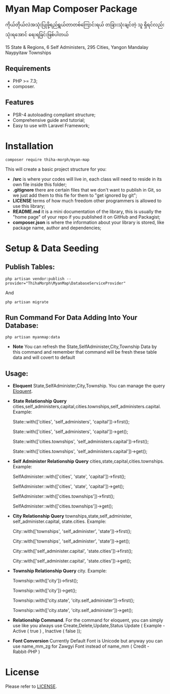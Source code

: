 Myan Map Composer Package
============

ကိုယ်တိုယ်လဲအသုံးပြုဖို့ရည်ရွယ်တာတစ်ကြောင်းရယ် တခြားသုံးချင်တဲ့ သူ ရှိရင်လည်း သုံးရအောင် ရေးရခြင်းဖြစ်ပါတယ်

15 State & Regions,
6 Self Administers,
295 Cities,
Yangon Mandalay Naypyitaw Townships

Requirements
------------

* PHP >= 7.3;
* composer.

Features
--------

* PSR-4 autoloading compliant structure;
* Comprehensive guide and tutorial;
* Easy to use with Laravel Framework;

Installation
============

    composer require thiha-morph/myan-map
    
This will create a basic project structure for you:

* **/src** is where your codes will live in, each class will need to reside in its own file inside this folder;
* **.gitignore** there are certain files that we don't want to publish in Git, so we just add them to this fle for them to "get ignored by git";
* **LICENSE** terms of how much freedom other programmers is allowed to use this library;
* **README.md** it is a mini documentation of the library, this is usually the "home page" of your repo if you published it on GitHub and Packagist;
* **composer.json** is where the information about your library is stored, like package name, author and dependencies;

Setup & Data Seeding
============

Publish Tables:
--------

    php artisan vendor:publish --provider="ThihaMorph\MyanMap\DatabaseServiceProvider"
 
And

    php artisan migrate
    
Run Command For Data Adding Into Your Database:
------------------

    php artisan myanmap:data

* **Note** You can refresh the State,SelfAdminister,City,Township Data by this command and remember that command will be fresh these table data and will covert to default

Usage:
------------------

* **Eloquent** State,SelfAdminister,City,Township. You can manage the query [Eloquent](https://laravel.com/docs/10.x/eloquent).

* **State Relationship Query** cities,self_administers,capital,cities.townships,self_administers.capital. Example:

    State::with(['cities', 'self_administers', 'capital'])->first();

    State::with(['cities', 'self_administers', 'capital'])->get();

    State::with(['cities.townships', 'self_administers.capital'])->first();
    
    State::with(['cities.townships', 'self_administers.capital'])->get();

* **Self Administer Relationship Query** cities,state,capital,cities.townships. Example:

    SelfAdminister::with(['cities', 'state', 'capital'])->first();

    SelfAdminister::with(['cities', 'state', 'capital'])->get();

    SelfAdminister::with(['cities.townships'])->first();

    SelfAdminister::with(['cities.townships'])->get();

* **City Relationship Query** townships,state,self_administer, self_administer.capital, state.cities. Example:

    City::with(['townships', 'self_administer', 'state'])->first();

    City::with(['townships', 'self_administer', 'state'])->get();

    City::with(['self_administer.capital', 'state.cities'])->first();

    City::with(['self_administer.capital', 'state.cities'])->get();

* **Township Relationship Query** city. Example:

    Township::with(['city'])->first();

    Township::with(['city'])->get();

    Township::with(['city.state', 'city.self_administer'])->first();

    Township::with(['city.state', 'city.self_administer'])->get();

* **Relationship Command**. For the command for eloquent, you can simply use like you always use Create,Delete,Update,Status Update ( Example - Active ( true ) , Inactive ( false ));

* **Font Conversion** Currently Default Font is Unicode but anyway you can use name_mm_zg for Zawgyi Font instead of name_mm ( Credit - Rabbit-PHP )

License
=======

Please refer to [LICENSE](https://github.com/thihaeungg/myan-map/blob/main/LICENSE).
